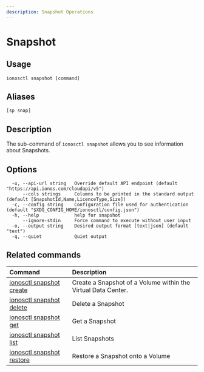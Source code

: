 ```yaml
---
description: Snapshot Operations
---
```


# Snapshot

## Usage

```text
ionosctl snapshot [command]
```

## Aliases

```text
[sp snap]
```

## Description

The sub-command of `ionosctl snapshot` allows you to see information about Snapshots.

## Options

```text
  -u, --api-url string   Override default API endpoint (default "https://api.ionos.com/cloudapi/v5")
      --cols strings     Columns to be printed in the standard output (default [SnapshotId,Name,LicenceType,Size])
  -c, --config string    Configuration file used for authentication (default "$XDG_CONFIG_HOME/ionosctl/config.json")
  -h, --help             help for snapshot
      --ignore-stdin     Force command to execute without user input
  -o, --output string    Desired output format [text|json] (default "text")
  -q, --quiet            Quiet output
```

## Related commands

| Command | Description |
| :--- | :--- |
| [ionosctl snapshot create](create.md) | Create a Snapshot of a Volume within the Virtual Data Center. |
| [ionosctl snapshot delete](delete.md) | Delete a Snapshot |
| [ionosctl snapshot get](get.md) | Get a Snapshot |
| [ionosctl snapshot list](list.md) | List Snapshots |
| [ionosctl snapshot restore](restore.md) | Restore a Snapshot onto a Volume |


